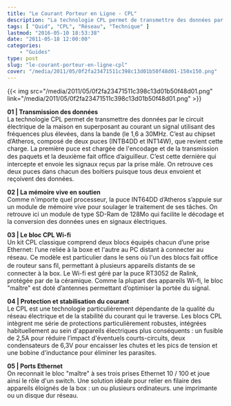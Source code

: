 ```yaml
---
title: "Le Courant Porteur en Ligne - CPL"
description: "La technologie CPL permet de transmettre des données par le circuit électrique de la maison. Explication du fonctionnement du courant porteur en ligne."
tags: [ "Quid", "CPL", "Réseau", "Technique" ]
lastmod: "2016-05-10 18:53:38"
date: "2011-05-18 12:00:00"
categories:
    - "Guides"
type: post
slug: "le-courant-porteur-en-ligne-cpl"
cover: "/media/2011/05/0f2fa23471511c398c13d01b50f48d01-150x150.png"
---
```


{{< img src="/media/2011/05/0f2fa23471511c398c13d01b50f48d01.png" link="/media/2011/05/0f2fa23471511c398c13d01b50f48d01.png" >}}

**01 | Transmission des données**  
La technologie CPL permet de transmettre des données par le circuit électrique de la maison en superposant au courant un signal utilisant des fréquences plus élevées, dans la bande (le 1,6 a 30MHz. C’est au chipset d’Atheros, composé de deux puces (INTB4DD et INT14W), que revient cette charge. La première puce est chargée de l'encodage et de la transmission des paquets et la deuxième fait ofﬁce d’aiguilleur. C’est cette dernière qui intercepte et envoie les signaux reçus par la prise mâle. On retrouve ces deux puces dans chacun des boitiers puisque tous deux envoient et reçoivent des données.

**02 | La mémoire vive en soutien**  
Comme n'importe quel processeur, la puce INT64DD d’Atheros s’appuie sur un module de mémoire vive pour soulager le traitement de ses tâches. On retrouve ici un module de type SD-Ram de 128Mo qui facilite le décodage et la conversion des données unes en signaux électriques.

**03 | Le bloc CPL Wi-fi**  
Un kit CPL classique comprend deux blocs équipés chacun d’une prise Ethernet: l’une reliée à la boxe et l'autre au PC distant à connecter au réseau. Ce modèle est particulier dans le sens où l'un des blocs fait ofﬁce de routeur sans ﬁl, permettant à plusieurs appareils distants de se connecter à la box. Le Wi-fi est géré par la puce RT3052 de Ralink, protégée par
de la céramique. Comme la plupart des appareils Wi-fi, le bloc "maître" est doté d’antennes permettant d’optimiser la portée du signal.

**04 | Protection et stabilisation du courant**  
Le CPL est une technologie particulièrement dépendante de la qualité du réseau électrique et de la stabilité du courant qui le traverse. Les blocs CPL intègrent me série de protections particulièrement robustes, intégrées habituellement au sein d'appareils électriques plus conséquents : un fusible de 2,5A pour réduire l’impact d'éventuels courts-circuits, deux condensateurs de 6,3V pour encaisser les chutes et les pics de tension et une bobine d'inductance pour éliminer les parasites.

**05 | Ports Ethernet**  
On reconnait le bloc "maître" à ses trois prises Ethernet 10 / 100 et joue ainsi le rôle d'un switch. Une solution idéale pour relier en filaire des appareils éloignés de la box : un ou plusieurs ordinateurs. une imprimante ou un disque dur réseau.